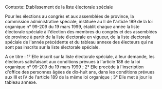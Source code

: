 Contexte: Etablissement de la liste électorale spéciale

Pour les élections au congrès et aux assemblées de province, la commission administrative spéciale, instituée au II de l'article 189 de la loi organique n° 99-209 du 19 mars 1999, établit chaque année la liste électorale spéciale à l'élection des membres du congrès et des assemblées de province à partir de la liste électorale en vigueur, de la liste électorale spéciale de l'année précédente et du tableau annexe des électeurs qui ne sont pas inscrits sur la liste électorale spéciale.

A ce titre : 1° Elle inscrit sur la liste électorale spéciale, à leur demande, les électeurs satisfaisant aux conditions prévues à l'article 188 de la loi organique n° 99-209 du 19 mars 1999 ; 2° Elle procède à l'inscription d'office des personnes âgées de dix-huit ans, dans les conditions prévues aux III et IV de l'article 189 de la même loi organique ; 3° Elle met à jour le tableau annexe.